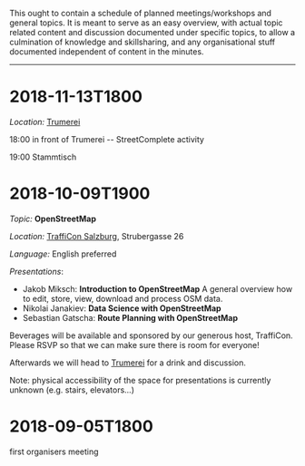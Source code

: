 This ought to contain a schedule of planned meetings/workshops and general topics. It is meant to serve as an easy overview, with actual topic related content and discussion documented under specific topics, to allow a culmination of knowledge and skillsharing, and any organisational stuff documented independent of content in the minutes.

---
# 2018-11-13T1800

_Location:_ [Trumerei](http://www.trumerei.at/)

18:00 in front of Trumerei -- StreetComplete activity

19:00 Stammtisch


# 2018-10-09T1900

_Topic:_ __OpenStreetMap__

_Location:_ [TraffiCon Salzburg](https://www.trafficon.eu/), Strubergasse 26

_Language:_ English preferred

_Presentations_:
* Jakob Miksch: **Introduction to OpenStreetMap**
     A general overview how to edit, store, view, download and process OSM data.
* Nikolai Janakiev: **Data Science with OpenStreetMap**
* Sebastian Gatscha: **Route Planning with OpenStreetMap**

Beverages will be available and sponsored by our generous host, TraffiCon. Please RSVP so that we can make sure there is room for everyone!

Afterwards we will head to [Trumerei](http://www.trumerei.at/) for a drink and discussion.

Note: physical accessibility of the space for presentations is currently unknown (e.g. stairs, elevators...)


# 2018-09-05T1800

first organisers meeting
